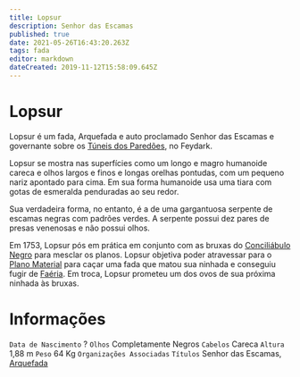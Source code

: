 ```yaml
---
title: Lopsur
description: Senhor das Escamas
published: true
date: 2021-05-26T16:43:20.263Z
tags: fada
editor: markdown
dateCreated: 2019-11-12T15:58:09.645Z
---
```


# Lopsur
Lopsur é um fada, Arquefada e auto proclamado Senhor das Escamas e governante sobre os [Túneis dos Paredões](/lugares/faeria/tuneis-dos-paredoes#tuneis-dos-paredoes), no Feydark.

Lopsur se mostra nas superfícies como um longo e magro humanoide careca e olhos largos e finos e longas orelhas pontudas, com um pequeno nariz apontado para cima. Em sua forma humanoide usa uma tiara com gotas de esmeralda penduradas ao seu redor.

Sua verdadeira forma, no entanto, é a de uma gargantuosa serpente de escamas negras com padrões verdes. A serpente possui dez pares de presas venenosas e não possui olhos.

Em 1753, Lopsur pós em prática em conjunto com as bruxas do [Conciliábulo Negro](/faccoes/faccoes-independentes/conciliabulo-negro#conciliabulo-negro) para mesclar os planos. Lopsur objetiva poder atravessar para o [Plano Material](/lugares/plano-material) para caçar uma fada que matou sua ninhada e conseguiu fugir de [Faéria](/lugares/faeria). Em troca, Lopsur prometeu um dos ovos de sua próxima ninhada às bruxas.

# Informações
`Data de Nascimento` ? 
`Olhos` Completamente Negros
`Cabelos` Careca
`Altura` 1,88 m
`Peso` 64 Kg
`Organizações Associadas` 
`Títulos` Senhor das Escamas, [Arquefada](/rankings-e-titulos/magico/arquefada)